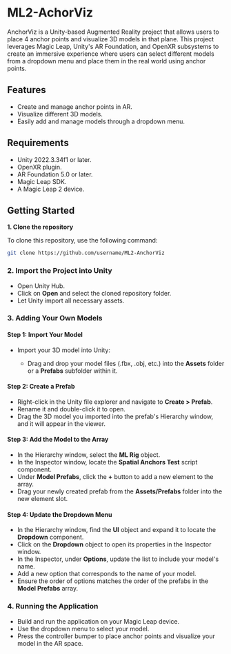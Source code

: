 # ML2-AchorViz
 
AnchorViz is a Unity-based Augmented Reality project that allows users to place 4 anchor points and visualize 3D models in that plane. This project leverages Magic Leap, Unity's AR Foundation, and OpenXR subsystems to create an immersive experience where users can select different models from a dropdown menu and place them in the real world using anchor points.

<h2> Features </h2>
<ul>
 <li>Create and manage anchor points in AR.</li>
 <li>Visualize different 3D models.</li>
 <li>Easily add and manage models through a dropdown menu.</li>
</ul>
<h2> Requirements </h2>
<ul>
 <li>Unity 2022.3.34f1 or later.</li>
 <li>OpenXR plugin.</li>
 <li>AR Foundation 5.0 or later.</li>
 <li>Magic Leap SDK.</li>
 <li>A Magic Leap 2 device.</li>
</ul>
<h2> Getting Started </h2>
<b> 1. Clone the repository </b>

<p>To clone this repository, use the following command:</p>

```bash
git clone https://github.com/username/ML2-AnchorViz
```
<h3> 2. Import the Project into Unity </h3>
<ul>
 <li>Open Unity Hub.</li>
 <li>Click on <b>Open</b> and select the cloned repository folder.</li>
 <li>Let Unity import all necessary assets.</li>
</ul>
<h3> 3. Adding Your Own Models </h3>
<h4>Step 1: Import Your Model</h4>
<ul>
 <li>Import your 3D model into Unity:</li>
 <ul>
    <li>Drag and drop your model files (.fbx, .obj, etc.) into the <b>Assets</b> folder or a <b>Prefabs</b> subfolder within it.</li>
 </ul>
</ul>
<h4>Step 2: Create a Prefab</h4>
<ul>
 <li>Right-click in the Unity file explorer and navigate to <b>Create > Prefab</b>.</li>
 <li>Rename it and double-click it to open.</li>
 <li>Drag the 3D model you imported into the prefab's Hierarchy window, and it will appear in the viewer.</li>
</ul>
<h4>Step 3: Add the Model to the Array</h4>
<ul>
 <li>In the Hierarchy window, select the <b>ML Rig</b> object.</li>
 <li>In the Inspector window, locate the <b>Spatial Anchors Test</b> script component.</li>
 <li>Under <b>Model Prefabs</b>, click the <b>+</b> button to add a new element to the array.</li>
 <li>Drag your newly created prefab from the <b>Assets/Prefabs</b> folder into the new element slot.</li>
</ul>
<h4>Step 4: Update the Dropdown Menu</h4>
<ul>
 <li>In the Hierarchy window, find the <b>UI</b> object and expand it to locate the <b>Dropdown</b> component.</li>
 <li>Click on the <b>Dropdown</b> object to open its properties in the Inspector window.</li>
 <li>In the Inspector, under <b>Options</b>, update the list to include your model's name.</li>
 <li>Add a new option that corresponds to the name of your model.</li>
 <li>Ensure the order of options matches the order of the prefabs in the <b>Model Prefabs</b> array.</li>
</ul>
<h3> 4. Running the Application </h3>
<ul>
 <li>Build and run the application on your Magic Leap device.</li>
 <li>Use the dropdown menu to select your model.</li>
 <li>Press the controller bumper to place anchor points and visualize your model in the AR space.</li>
</ul>

